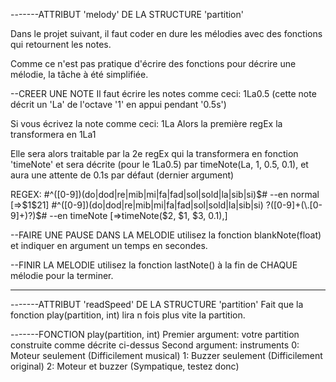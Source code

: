 -------ATTRIBUT 'melody' DE LA STRUCTURE 'partition'

Dans le projet suivant, il faut coder en dure les mélodies avec des fonctions qui retournent les notes.

Comme ce n'est pas pratique d'écrire des fonctions pour décrire une mélodie, la tâche à été simplifiée.

--CREER UNE NOTE
Il faut écrire les notes comme ceci:
1La0.5  (cette note décrit un 'La' de l'octave '1' en appui pendant '0.5s')

Si vous écrivez la note comme ceci:
1La
Alors la première regEx la transformera en 1La1

Elle sera alors traitable par la 2e regEx qui la transformera en fonction 'timeNote' et sera décrite (pour le 1La0.5) par
timeNote(La, 1, 0.5, 0.1),
et aura une attente de 0.1s par défaut (dernier argument)

REGEX:
#^([0-9])(do|dod|re|mib|mi|fa|fad|sol|sold|la|sib|si)$#                         --en normal     [=>$1$21]
#^([0-9])(do|dod|re|mib|mi|fa|fad|sol|sold|la|sib|si) ?([0-9]+(\.[0-9]+)?)$#    --en timeNote   [=>timeNote($2, $1, $3, 0.1),]


--FAIRE UNE PAUSE DANS LA MELODIE
utilisez la fonction blankNote(float) et indiquer en argument un temps en secondes.

--FINIR LA MELODIE
utilisez la fonction lastNote() à la fin de CHAQUE mélodie pour la terminer.

---
-------ATTRIBUT 'readSpeed' DE LA STRUCTURE 'partition'
Fait que la fonction play(partition, int) lira n fois plus vite la partition.

-------FONCTION play(partition, int)
Premier argument: votre partition construite comme décrite ci-dessus
Second argument: instruments
0: Moteur seulement (Difficilement musical)
1: Buzzer seulement (Difficilement original)
2: Moteur et buzzer (Sympatique, testez donc)
